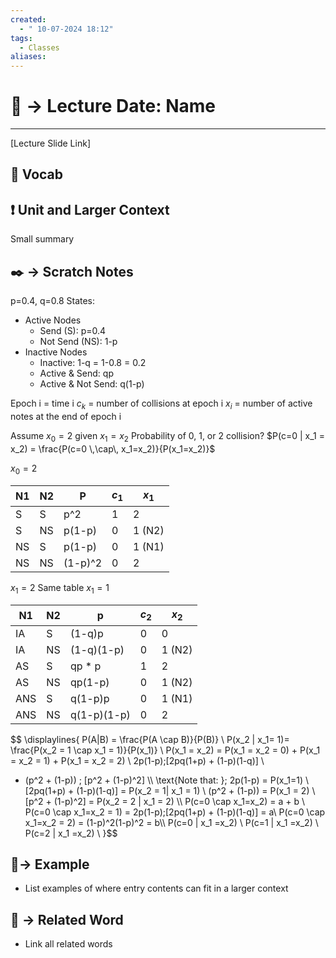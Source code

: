 ```yaml
---
created:
  - " 10-07-2024 18:12"
tags:
  - Classes
aliases:
---
```


# 📗 -> Lecture Date: Name
---
[Lecture Slide Link]

## 🎤 Vocab


## ❗ Unit and Larger Context
Small summary

## ✒️ -> Scratch Notes
p=0.4, q=0.8
States:
- Active Nodes
	- Send (S): p=0.4
	- Not Send (NS): 1-p
- Inactive Nodes
	- Inactive: 1-q = 1-0.8 = 0.2
	- Active & Send: qp
	- Active & Not Send: q(1-p)

Epoch i = time i
$c_k$ = number of collisions at epoch i
$x_i$ = number of active notes at the end of epoch i

Assume $x_0=2$ given $x_1 = x_2$
Probability of 0, 1, or 2 collision?
$P(c=0 | x_1 = x_2) = \frac{P(c=0 \,\cap\, x_1=x_2)}{P(x_1=x_2)}$

$x_0 = 2$

| N1  | N2  | P       | $c_1$ | $x_1$  |
| --- | --- | ------- | ----- | ------ |
| S   | S   | p^2     | 1     | 2      |
| S   | NS  | p(1-p)  | 0     | 1 (N2) |
| NS  | S   | p(1-p)  | 0     | 1 (N1) |
| NS  | NS  | (1-p)^2 | 0     | 2      |
$x_1 = 2$
Same table
$x_1 = 1$

| N1  | N2  | p           | $c_2$ | $x_2$  |
| --- | --- | ----------- | ----- | ------ |
| IA  | S   | (1-q)p      | 0     | 0      |
| IA  | NS  | (1-q)(1-p)  | 0     | 1 (N2) |
| AS  | S   | qp * p      | 1     | 2      |
| AS  | NS  | qp(1-p)     | 0     | 1 (N2) |
| ANS | S   | q(1-p)p     | 0     | 1 (N1) |
| ANS | NS  | q(1-p)(1-p) | 0     | 2      |


$$
\displaylines{
P(A|B) = \frac{P(A \cap B)}{P(B)} \\
P(x_2 | x_1= 1)= \frac{P(x_2 = 1 \cap x_1 = 1)}{P(x_1)} \\
P(x_1 = x_2) = P(x_1 = x_2 = 0) + P(x_1 = x_2 = 1) + P(x_1 = x_2 = 2) \\
2p(1-p)\;[2pq(1+p) + (1-p)(1-q)] \\
+ (p^2 + (1-p)) \; [p^2 + (1-p)^2] \\\\
\text{Note that:  }\; 2p(1-p) = P(x_1=1) \\
[2pq(1+p) + (1-p)(1-q)] = P(x_2 = 1| x_1 = 1) \\
(p^2 + (1-p)) = P(x_1 = 2) \\ 
[p^2 + (1-p)^2] = P(x_2 = 2 | x_1 = 2) \\\\
P(c=0 \cap x_1=x_2) = a + b \\
P(c=0 \cap x_1=x_2 = 1) = 2p(1-p)\;[2pq(1+p) + (1-p)(1-q)] = a\\
P(c=0 \cap x_1=x_2 = 2) = (1-p)^2(1-p)^2 = b\\\\
P(c=0 | x_1 =x_2) \\
P(c=1 | x_1 =x_2) \\
P(c=2 | x_1 =x_2) \\
}$$



## 🧪-> Example
- List examples of where entry contents can fit in a larger context

## 🔗 -> Related Word
- Link all related words

